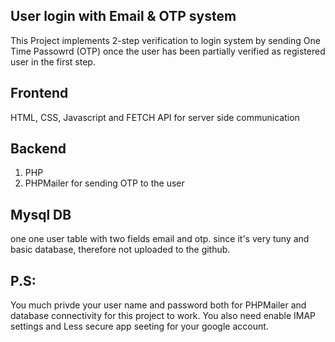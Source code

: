 ## User login with Email & OTP system
This Project implements 2-step verification to login system by sending One Time Passowrd (OTP) once the user has been partially verified as registered user in the first step.
## Frontend
HTML, CSS, Javascript and FETCH API for server side communication
## Backend
1. PHP
2. PHPMailer for sending OTP to the user 
## Mysql DB
one one user table with two fields email and otp.
since it's very tuny and basic database, therefore not uploaded to the github.

## P.S: 
You much privde your user name and password both for PHPMailer and database connectivity for this project to work.
You also need enable IMAP settings and Less secure app seeting for your google account. 